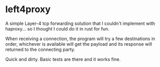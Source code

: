 # left4proxy

A simple Layer-4 tcp forwarding solution that I couldn't implement with haproxy... so I thought I could do it in rust for fun.

When receiving a connection, the program will try a few destinations in order, whichever is available will get the payload and its response will returned to the connecting party.

Quick and dirty. Basic tests are there and it works fine.

